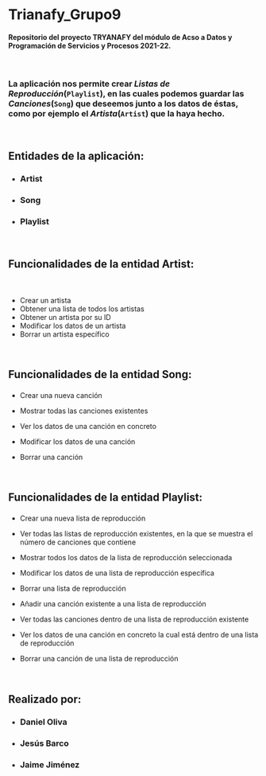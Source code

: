 # Trianafy_Grupo9

#### Repositorio del proyecto **TRYANAFY** del módulo de Acso a Datos y Programación de Servicios y Procesos 2021-22. ####

</br>

### La aplicación nos permite crear *Listas de Reproducción*(`Playlist`), en las cuales podemos guardar las *Canciones*(`Song`) que deseemos junto a los datos de éstas, como por ejemplo el *Artista*(`Artist`) que la haya hecho. ###
</br>


## Entidades de la aplicación:
* ### Artist
* ### Song
* ### Playlist
  
</br>

## <p>Funcionalidades de la entidad Artist:</p> ##
</br>

* Crear un artista
* Obtener una lista de todos los artistas
* Obtener un artista por su ID
* Modificar los datos de un artista
* Borrar un artista específico
  
</br>

## <p>Funcionalidades de la entidad Song:</p> ##

* Crear una nueva canción
  
* Mostrar todas las canciones existentes
* Ver los datos de una canción en concreto
* Modificar los datos de una canción
* Borrar una canción

</br>

## <p>Funcionalidades de la entidad Playlist:</p> ##

* Crear una nueva lista de reproducción
  
* Ver todas las listas de reproducción existentes, en la que se muestra el número de canciones que contiene
* Mostrar todos los datos de la lista de reproducción seleccionada
* Modificar los datos de una lista de reproducción específica
*  Borrar una lista de reproducción
*  Añadir una canción existente a una lista de reproducción
*  Ver todas las canciones dentro de una lista de reproducción existente
*  Ver los datos de una canción en concreto la cual está dentro de una lista de reproducción
*  Borrar una canción de una lista de reproducción

</br>

## Realizado por:
* ### Daniel Oliva
* ### Jesús Barco
* ### Jaime Jiménez

